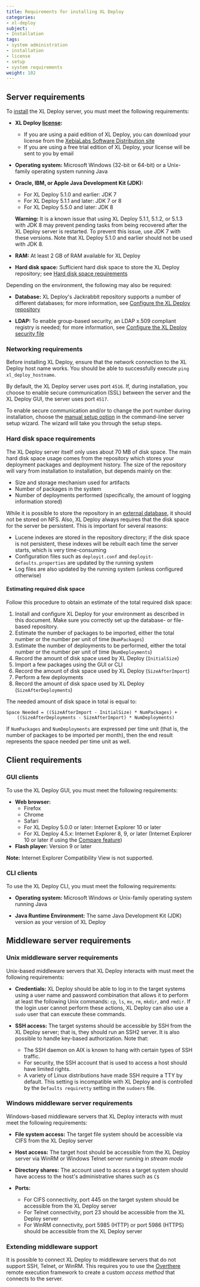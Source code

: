 ```yaml
---
title: Requirements for installing XL Deploy
categories:
- xl-deploy
subject:
- Installation
tags:
- system administration
- installation
- license
- setup
- system requirements
weight: 102
---
```


## Server requirements

To [install](/xl-deploy/how-to/install-xl-deploy.html) the XL Deploy server, you must meet the following requirements:

* **XL Deploy [license](/xl-deploy/concept/xl-deploy-licensing.html):**
    * If you are using a paid edition of XL Deploy, you can download your license from the [XebiaLabs Software Distribution site](https://dist.xebialabs.com)
    * If you are using a free trial edition of XL Deploy, your license will be sent to you by email

* **Operating system:** Microsoft Windows (32-bit or 64-bit) or a Unix-family operating system running Java

* **Oracle, IBM, or Apple Java Development Kit (JDK):**
    * For XL Deploy 5.1.0 and earlier: JDK 7
    * For XL Deploy 5.1.1 and later: JDK 7 or 8
    * For XL Deploy 5.5.0 and later: JDK 8

    **Warning:** It is a known issue that using XL Deploy 5.1.1, 5.1.2, or 5.1.3 with JDK 8 may prevent pending tasks from being recovered after the XL Deploy server is restarted. To prevent this issue, use JDK 7 with these versions. Note that XL Deploy 5.1.0 and earlier should not be used with JDK 8.

* **RAM:** At least 2 GB of RAM available for XL Deploy

* **Hard disk space:** Sufficient hard disk space to store the XL Deploy repository; see [Hard disk space requirements](#hard-disk-space-requirements)

Depending on the environment, the following may also be required:

* **Database:** XL Deploy's Jackrabbit repository supports a number of different databases; for more information, see [Configure the XL Deploy repository](/xl-deploy/how-to/configure-the-xl-deploy-repository.html)

* **LDAP:** To enable group-based security, an LDAP x.509 compliant registry is needed; for more information, see [Configure the XL Deploy security file](/xl-deploy/how-to/configure-the-xl-deploy-security-file.html)

### Networking requirements

Before installing XL Deploy, ensure that the network connection to the XL Deploy host name works. You should be able to successfully execute `ping xl_deploy_hostname`.

By default, the XL Deploy server uses port `4516`. If, during installation, you choose to enable secure communication (SSL) between the server and the XL Deploy GUI, the server uses port `4517`.

To enable secure communication and/or to change the port number during installation, choose the [manual setup option](https://docs.xebialabs.com/xl-deploy/how-to/install-xl-deploy.html#manual-setup) in the command-line server setup wizard. The wizard will take you through the setup steps.

### Hard disk space requirements

The XL Deploy server itself only uses about 70 MB of disk space. The main hard disk space usage comes from the repository which stores your deployment packages and deployment history. The size of the repository will vary from installation to installation, but depends mainly on the:

* Size and storage mechanism used for artifacts
* Number of packages in the system
* Number of deployments performed (specifically, the amount of logging information stored)

While it is possible to store the repository in an [external database](/xl-deploy/how-to/configure-the-xl-deploy-repository.html), it should not be stored on NFS. Also, XL Deploy always requires that the disk space for the server be persistent. This is important for several reasons:

* Lucene indexes are stored in the repository directory; if the disk space is not persistent, these indexes will be rebuilt each time the server starts, which is very time-consuming
* Configuration files such as `deployit.conf` and `deployit-defaults.properties` are updated by the running system
* Log files are also updated by the running system (unless configured otherwise)

#### Estimating required disk space

Follow this procedure to obtain an estimate of the total required disk space:

1. Install and configure XL Deploy for your environment as described in this document. Make sure you correctly set up the database- or file-based repository.
1. Estimate the number of packages to be imported, either the total number or the number per unit of time (`NumPackages`)
1. Estimate the number of deployments to be performed, either the total number or the number per unit of time (`NumDeployments`)
1. Record the amount of disk space used by XL Deploy (`InitialSize`)
1. Import a few packages using the GUI or CLI
1. Record the amount of disk space used by XL Deploy (`SizeAfterImport`)
1. Perform a few deployments
1. Record the amount of disk space used by XL Deploy (`SizeAfterDeployments`)

The needed amount of disk space in total is equal to:

    Space Needed = ((SizeAfterImport - InitialSize) * NumPackages) +
        ((SizeAfterDeployments - SizeAfterImport) * NumDeployments)

If `NumPackages` and `NumDeployments` are expressed per time unit (that is, the number of packages to be imported per month), then the end result represents the space needed per time unit as well.

## Client requirements

### GUI clients

To use the XL Deploy GUI, you must meet the following requirements:

* **Web browser:**
	* Firefox
	* Chrome
	* Safari
	* For XL Deploy 5.0.0 or later: Internet Explorer 10 or later
	* For XL Deploy 4.5.x: Internet Explorer 8, 9, or later (Internet Explorer 10 or later if using the [Compare feature](/xl-deploy/how-to/compare-configuration-items.html))
* **Flash player:** Version 9 or later

**Note:** Internet Explorer Compatibility View is not supported.

### CLI clients

To use the XL Deploy CLI, you must meet the following requirements:

* **Operating system:** Microsoft Windows or Unix-family operating system running Java

* **Java Runtime Environment:** The same Java Development Kit (JDK) version as your version of XL Deploy

## Middleware server requirements

### Unix middleware server requirements

Unix-based middleware servers that XL Deploy interacts with must meet the following requirements:

* **Credentials:** XL Deploy should be able to log in to the target systems using a user name and password combination that allows it to perform at least the following Unix commands: `cp`, `ls`, `mv`, `rm`, `mkdir`, and `rmdir`. If the login user cannot perform these actions, XL Deploy can also use a `sudo` user that can execute these commands.

* **SSH access:** The target systems should be accessible by SSH from the XL Deploy server; that is, they should run an SSH2 server. It is also possible to handle key-based authorization. Note that:
    * The SSH daemon on AIX is known to hang with certain types of SSH traffic.
    * For security, the SSH account that is used to access a host should have limited rights.
    * A variety of Linux distributions have made SSH require a TTY by default. This setting is incompatible with XL Deploy and is controlled by the `Defaults requiretty` setting in the `sudoers` file.

### Windows middleware server requirements

Windows-based middleware servers that XL Deploy interacts with must meet the following requirements:

* **File system access:** The target file system should be accessible via CIFS from the XL Deploy server

* **Host access:** The target host should be accessible from the XL Deploy server via WinRM or Windows Telnet server running in _stream mode_

* **Directory shares:** The account used to access a target system should have access to the host's administrative shares such as `C$`

* **Ports:**
    * For CIFS connectivity, port 445 on the target system should be accessible from the XL Deploy server
    * For Telnet connectivity, port 23 should be accessible from the XL Deploy server
    * For WinRM connectivity, port 5985 (HTTP) or port 5986 (HTTPS) should be accessible from the XL Deploy server

### Extending middleware support

It is possible to connect XL Deploy to middleware servers that do not support SSH, Telnet, or WinRM. This requires you to use the [Overthere](https://github.com/xebialabs/overthere) remote execution framework to create a custom _access method_ that connects to the server.
